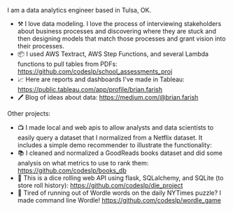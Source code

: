 I am a data analytics engineer based in Tulsa, OK.

- ⚒️ I love data modeling. I love the process of interviewing stakeholders about business processes and discovering where they are stuck and then designing models that match those processes and grant vision into their processes. 
- 📦 I used AWS Textract, AWS Step Functions, and several Lambda functions to pull tables from PDFs: https://github.com/codeslp/school_assessments_proj
- 📈 Here are reports and dashboards I've made in Tableau:  https://public.tableau.com/app/profile/brian.farish
- 🖊️ Blog of ideas about data:  https://medium.com/@brian.farish

Other projects:
- 📺 I made local and web apis to allow analysts and data scientists to easily query a dataset that I normalized from a Netflix dataset. It includes a simple demo recommender to illustrate the functionality: 
- 📚 I cleaned and normalized a GoodReads books dataset and did some analysis on what metrics to use to rank them: https://github.com/codeslp/books_db
- 🎲 This is a dice rolling web API using flask, SQLalchemy, and SQLite (to store roll history):
https://github.com/codeslp/die_project
- 🧩 Tired of running out of Wordle words on the daily NYTimes puzzle? I made command line Wordle! https://github.com/codeslp/wordle_game

